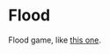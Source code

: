 Flood
=====

Flood game, like [this one](https://play.google.com/store/apps/details?id=com.labpixies.flood).
